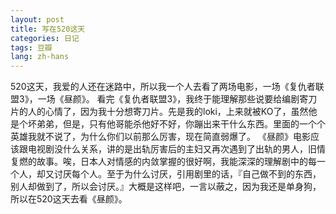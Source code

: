 ```yaml
---
layout: post
title: 写在520这天
categories: 日记
tags: 豆瓣
lang: zh-hans
---
```

520这天，我爱的人还在迷路中，所以我一个人去看了两场电影，一场《复仇者联盟3》，一场《昼颜》。
看完《复仇者联盟3》，我终于能理解那些说要给编剧寄刀片的人的心情了，因为我十分想寄刀片。先是我的loki，上来就被KO了，虽然他是个坏弟弟，但是，只有他哥能杀他好不好，你蹦出来干什么东西。里面的一个个英雄我就不说了，为什么你们以前那么厉害，现在简直弱爆了。
《昼颜》电影应该跟电视剧没什么关系，讲的是出轨厉害后的主妇又再次遇到了出轨的男人，旧情复燃的故事。唉，日本人对情感的内敛掌握的很好啊，我能深深的理解剧中的每一个人，却又讨厌每个人。至于为什么讨厌，引用剧里的话，『自己做不到的东西，别人却做到了，所以会讨厌。』大概是这样吧，一言以蔽之，因为我还是单身狗，所以在520这天去看《昼颜》。